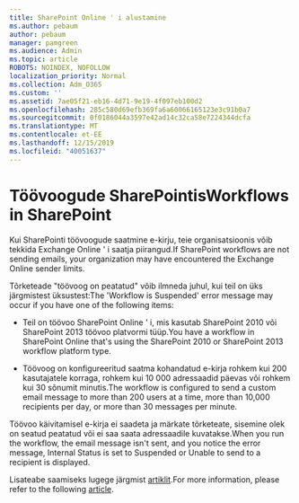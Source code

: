 ```yaml
---
title: SharePoint Online ' i alustamine
ms.author: pebaum
author: pebaum
manager: pamgreen
ms.audience: Admin
ms.topic: article
ROBOTS: NOINDEX, NOFOLLOW
localization_priority: Normal
ms.collection: Adm_O365
ms.custom: ''
ms.assetid: 7ae05f21-eb16-4d71-9e19-4f097eb100d2
ms.openlocfilehash: 285c580d69efb369fa6a60066165123e3c91b0a7
ms.sourcegitcommit: 0f0186044a3597e42ad14c32ca58e7224344dcfa
ms.translationtype: MT
ms.contentlocale: et-EE
ms.lasthandoff: 12/15/2019
ms.locfileid: "40051637"
---
```

# <a name="workflows-in-sharepoint"></a><span data-ttu-id="1efd1-102">Töövoogude SharePointis</span><span class="sxs-lookup"><span data-stu-id="1efd1-102">Workflows in SharePoint</span></span>

<span data-ttu-id="1efd1-103">Kui SharePointi töövoogude saatmine e-kirju, teie organisatsioonis võib tekkida Exchange Online ' i saatja piirangud.</span><span class="sxs-lookup"><span data-stu-id="1efd1-103">If SharePoint workflows are not sending emails, your organization may have encountered the Exchange Online sender limits.</span></span>

<span data-ttu-id="1efd1-104">Tõrketeade "töövoog on peatatud" võib ilmneda juhul, kui teil on üks järgmistest üksustest:</span><span class="sxs-lookup"><span data-stu-id="1efd1-104">The 'Workflow is Suspended' error message may occur if you have one of the following items:</span></span>

- <span data-ttu-id="1efd1-105">Teil on töövoo SharePoint Online ' i, mis kasutab SharePoint 2010 või SharePoint 2013 töövoo platvormi tüüp.</span><span class="sxs-lookup"><span data-stu-id="1efd1-105">You have a workflow in SharePoint Online that's using the SharePoint 2010 or SharePoint 2013 workflow platform type.</span></span>

- <span data-ttu-id="1efd1-106">Töövoog on konfigureeritud saatma kohandatud e-kirja rohkem kui 200 kasutajatele korraga, rohkem kui 10 000 adressaadid päevas või rohkem kui 30 sõnumit minutis.</span><span class="sxs-lookup"><span data-stu-id="1efd1-106">The workflow is configured to send a custom email message to more than 200 users at a time, more than 10,000 recipients per day, or more than 30 messages per minute.</span></span>

<span data-ttu-id="1efd1-107">Töövoo käivitamisel e-kirja ei saadeta ja märkate tõrketeate, sisemine olek on seatud peatatud või ei saa saata adressaadile kuvatakse.</span><span class="sxs-lookup"><span data-stu-id="1efd1-107">When you run the workflow, the email message isn't sent, and you notice the error message, Internal Status is set to Suspended or Unable to send to a recipient is displayed.</span></span>

<span data-ttu-id="1efd1-108">Lisateabe saamiseks lugege järgmist [artiklit](https://docs.microsoft.com/sharepoint/support/workflows/configured-workflow-fails-running).</span><span class="sxs-lookup"><span data-stu-id="1efd1-108">For more information, please refer to the following [article](https://docs.microsoft.com/sharepoint/support/workflows/configured-workflow-fails-running).</span></span>

